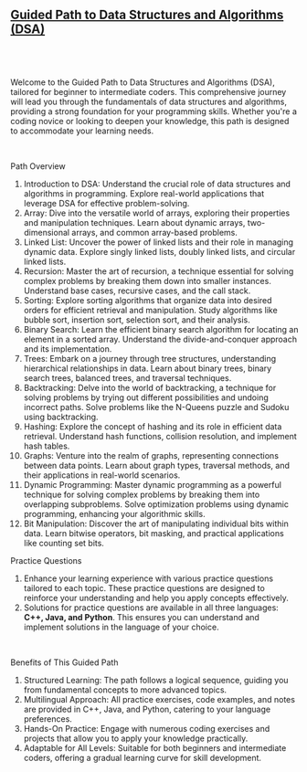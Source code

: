 <div _ngcontent-serverapp-c318="" class="body-text p-24"><h2><strong><u>Guided Path to Data Structures and Algorithms (DSA)</u></strong></h2><h2 style="margin-left:0px;">&nbsp;</h2><p style="margin-left:0px;">Welcome to the Guided Path to Data Structures and Algorithms (DSA), tailored for beginner to intermediate coders. This comprehensive journey will lead you through the fundamentals of data structures and algorithms, providing a strong foundation for your programming skills. Whether you're a coding novice or looking to deepen your knowledge, this path is designed to accommodate your learning needs.</p><p style="margin-left:0px;">&nbsp;</p><p style="text-align:justify;">Path Overview</p><ol style="list-style-type:decimal;"><li>Introduction to DSA: Understand the crucial role of data structures and algorithms in programming. Explore real-world applications that leverage DSA for effective problem-solving.</li><li>Array: Dive into the versatile world of arrays, exploring their properties and manipulation techniques. Learn about dynamic arrays, two-dimensional arrays, and common array-based problems.</li><li>Linked List: Uncover the power of linked lists and their role in managing dynamic data. Explore singly linked lists, doubly linked lists, and circular linked lists.</li><li>Recursion: Master the art of recursion, a technique essential for solving complex problems by breaking them down into smaller instances. Understand base cases, recursive cases, and the call stack.</li><li>Sorting: Explore sorting algorithms that organize data into desired orders for efficient retrieval and manipulation. Study algorithms like bubble sort, insertion sort, selection sort, and their analysis.</li><li>Binary Search: Learn the efficient binary search algorithm for locating an element in a sorted array. Understand the divide-and-conquer approach and its implementation.</li><li>Trees: Embark on a journey through tree structures, understanding hierarchical relationships in data. Learn about binary trees, binary search trees, balanced trees, and traversal techniques.</li><li>Backtracking: Delve into the world of backtracking, a technique for solving problems by trying out different possibilities and undoing incorrect paths. Solve problems like the N-Queens puzzle and Sudoku using backtracking.</li><li>Hashing: Explore the concept of hashing and its role in efficient data retrieval. Understand hash functions, collision resolution, and implement hash tables.</li><li>Graphs: Venture into the realm of graphs, representing connections between data points. Learn about graph types, traversal methods, and their applications in real-world scenarios.</li><li>Dynamic Programming: Master dynamic programming as a powerful technique for solving complex problems by breaking them into overlapping subproblems. Solve optimization problems using dynamic programming, enhancing your algorithmic skills.</li><li>Bit Manipulation: Discover the art of manipulating individual bits within data. Learn bitwise operators, bit masking, and practical applications like counting set bits.</li></ol><p style="text-align:justify;">Practice Questions</p><ol style="list-style-type:decimal;"><li>Enhance your learning experience with various practice questions tailored to each topic. These practice questions are designed to reinforce your understanding and help you apply concepts effectively.</li><li>Solutions for practice questions are available in all three languages: <strong>C++, Java, and Python</strong>. This ensures you can understand and implement solutions in the language of your choice.</li></ol><p style="margin-left:0px;">&nbsp;</p><p style="text-align:justify;">Benefits of This Guided Path</p><ol style="list-style-type:decimal;"><li>Structured Learning: The path follows a logical sequence, guiding you from fundamental concepts to more advanced topics.</li><li>Multilingual Approach: All practice exercises, code examples, and notes are provided in C++, Java, and Python, catering to your language preferences.</li><li>Hands-On Practice: Engage with numerous coding exercises and projects that allow you to apply your knowledge practically.</li><li>Adaptable for All Levels: Suitable for both beginners and intermediate coders, offering a gradual learning curve for skill development.</li></ol><p style="margin-left:0px;">&nbsp;</p></div>